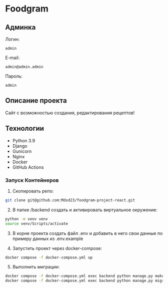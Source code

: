 # Foodgram


## Админка
Логин:
```
admin
```
E-mail:
```
admin@admin.admin
```
Пароль:
```
admin
```

## Описание проекта

Сайт с возможностью создания, редактирования рецептов!

## Технологии

- Python 3.9
- Django
- Gunicorn
- Nginx
- Docker
- GitHub Actions

### Запуск Контейнеров
1. Скопировать репо:

```bash
git clone git@github.com:Mdxd23/foodgram-project-react.git
```

2. В папке /backend создать и активировать виртуальное окружение:

```bash
python -m venv venv
source venv/Scripts/activate
```

3. В корне проекта создать файл .env и добавить в него свои данные по примеру данных из .env.example

4. Запустить проект через docker-compose:

```bash
docker compose -f docker-compose.yml up
```

5. Выполнить миграции:

```bash
docker compose -f docker-compose.yml exec backend python manage.py makemigrations
docker compose -f docker-compose.yml exec backend python manage.py migrate
```